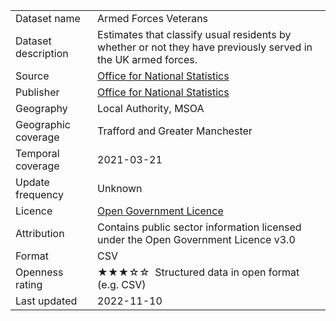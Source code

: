 <table>
<tr>
	<td>Dataset name</td>
	<td>Armed Forces Veterans</td>
</tr>
<tr>
	<td>Dataset description</td>
	<td>Estimates that classify usual residents by whether or not they have previously served in the UK armed forces.</td>
</tr>
<tr>
	<td>Source</td>
	<td><a href="https://www.ons.gov.uk/peoplepopulationandcommunity/armedforcescommunity/articles/ukarmedforcesveteransdataenglandandwales/census2021">Office for National Statistics</a></td>
</tr>
<tr>
	<td>Publisher</td>
	<td><a href="https://www.ons.gov.uk/census">Office for National Statistics</a></a></td>
</tr>
<tr>
	<td>Geography</td>
	<td>Local Authority, MSOA</td>
</tr>
<tr>
	<td>Geographic coverage</td>
	<td>Trafford and Greater Manchester</td>
</tr>
<tr>
	<td>Temporal coverage</td>
	<td>2021-03-21</td>
</tr>
<tr>
	<td>Update frequency</td>
	<td>Unknown</td>
</tr>
<tr>
	<td>Licence</td>
	<td><a href="http://www.nationalarchives.gov.uk/doc/open-government-licence/version/3/">Open Government Licence</a></td>
</tr>
<tr>
	<td>Attribution</td>
	<td>Contains public sector information licensed under the Open Government Licence v3.0</td>
</tr>
<tr>
	<td>Format</td>
	<td>CSV</td>
</tr>
<tr>
	<td>Openness rating</td>
	<td>&#9733&#9733&#9733&#9734&#9734&nbsp; Structured data in open format (e.g. CSV)</td>
</tr>
<tr>
	<td>Last updated</td>
	<td>2022-11-10</td>
</tr>
</table>
